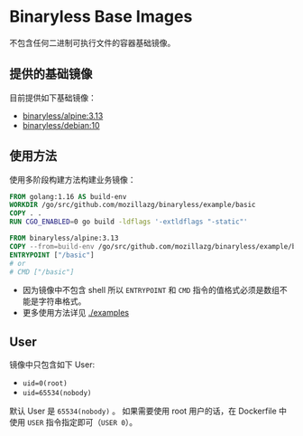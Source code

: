 # Binaryless Base Images

不包含任何二进制可执行文件的容器基础镜像。


## 提供的基础镜像

目前提供如下基础镜像：

* [binaryless/alpine:3.13](./alpine/)
* [binaryless/debian:10](./debian/)

## 使用方法

使用多阶段构建方法构建业务镜像：

```dockerfile
FROM golang:1.16 AS build-env
WORKDIR /go/src/github.com/mozillazg/binaryless/example/basic
COPY . .
RUN CGO_ENABLED=0 go build -ldflags '-extldflags "-static"'

FROM binaryless/alpine:3.13
COPY --from=build-env /go/src/github.com/mozillazg/binaryless/example/basic/basic /basic
ENTRYPOINT ["/basic"]
# or
# CMD ["/basic"]
```

* 因为镜像中不包含 shell 所以 `ENTRYPOINT` 和 `CMD` 指令的值格式必须是数组不能是字符串格式。
* 更多使用方法详见 [./examples](./examples/)

## User

镜像中只包含如下 User:

* `uid=0(root)`
* `uid=65534(nobody)`

默认 User 是 `65534(nobody)` 。
如果需要使用 root 用户的话，在 Dockerfile 中使用 `USER` 指令指定即可（`USER 0`）。
